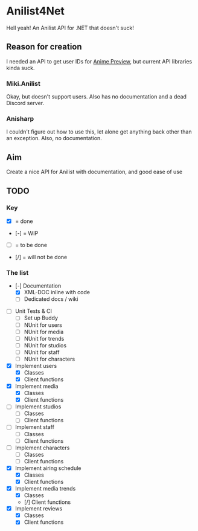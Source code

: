 # Anilist4Net
Hell yeah! An Anilist API for .NET that doesn't suck!

## Reason for creation
I needed an API to get user IDs for [Anime Preview](https://github.com/cainy-a/AnimePreview), but current API libraries kinda suck.
### Miki.Anilist
Okay, but doesn't support users. Also has no documentation and a dead Discord server.
### Anisharp
I couldn't figure out how to use this, let alone get anything back other than an exception. Also, no documentation.

## Aim
Create a nice API for Anilist with documentation, and good ease of use

## TODO
### Key
- [x] = done
- [-] = WIP
- [ ] = to be done
- [/] = will not be done
### The list
- [-] Documentation
	* [x] XML-DOC inline with code
	* [ ] Dedicated docs / wiki
- [ ] Unit Tests & CI
	* [ ] Set up Buddy
	* [ ] NUnit for users
	* [ ] NUnit for media
	* [ ] NUnit for trends
	* [ ] NUnit for studios
	* [ ] NUnit for staff
	* [ ] NUnit for characters
- [x] Implement users
	* [x] Classes
	* [x] Client functions
- [x] Implement media
	* [x] Classes 
	* [x] Client functions
- [ ] Implement studios
	* [ ] Classes
	* [ ] Client functions
- [ ] Implement staff
	* [ ] Classes
	* [ ] Client functions
- [ ] Implement characters
	* [ ] Classes
	* [ ] Client functions
- [x] Implement airing schedule
	* [x] Classes
	* [x] Client functions
- [x] Implement media trends
	* [x] Classes
	* [/] Client functions
- [x] Implement reviews
	* [x] Classes
	* [x] Client functions
